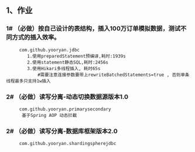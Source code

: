 ## 1、作业
 ### 1# （必做）按自己设计的表结构，插入100万订单模拟数据，测试不同方式的插入效率。
         com.github.yooryan.jdbc
            1.使用preparedStatement预编译,耗时:1939s
            2.使用statement静态SQL,耗时:2456s
            3.使用Hikari多线程插入, 耗时65s
                #需要注意连接参数要带上rewriteBatchedStatements=true , 否则单条线程最多只支持1w插入
 ### 2# （必做）读写分离-动态切换数据源版本1.0
         com.github.yooryan.primarysecondary
          基于Spring AOP 动态拦截
 ### 2# （必做）读写分离-数据库框架版本2.0
         com.github.yooryan.shardingspherejdbc

